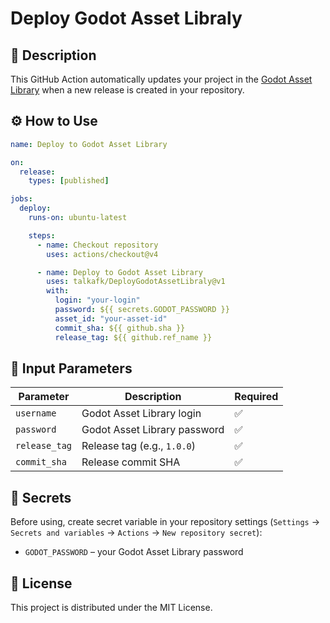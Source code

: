 # Deploy Godot Asset Libraly

## 📌 Description

This GitHub Action automatically updates your project in the [Godot Asset Library](https://godotengine.org/asset-library/) when a new release is created in your repository.

## ⚙️ How to Use

```yaml
name: Deploy to Godot Asset Library

on:
  release:
    types: [published]

jobs:
  deploy:
    runs-on: ubuntu-latest

    steps:
      - name: Checkout repository
        uses: actions/checkout@v4

      - name: Deploy to Godot Asset Library
        uses: talkafk/DeployGodotAssetLibraly@v1
        with:
          login: "your-login"
          password: ${{ secrets.GODOT_PASSWORD }}
          asset_id: "your-asset-id"
          commit_sha: ${{ github.sha }}
          release_tag: ${{ github.ref_name }}
```


## 🔧 Input Parameters

| Parameter     | Description                     | Required |
|--------------|---------------------------------|----------|
| `username`   | Godot Asset Library login      | ✅        |
| `password`   | Godot Asset Library password   | ✅        |
| `release_tag` | Release tag (e.g., `1.0.0`)    | ✅        |
| `commit_sha`  | Release commit SHA            | ✅        |

## 🔑 Secrets

Before using, create secret variable in your repository settings (`Settings` → `Secrets and variables` → `Actions` → `New repository secret`):

- `GODOT_PASSWORD` – your Godot Asset Library password

## 📜 License

This project is distributed under the MIT License.
